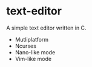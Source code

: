 # text-editor
A simple text editor written in C.

* Mutliplatform
* Ncurses
* Nano-like mode
* Vim-like mode

